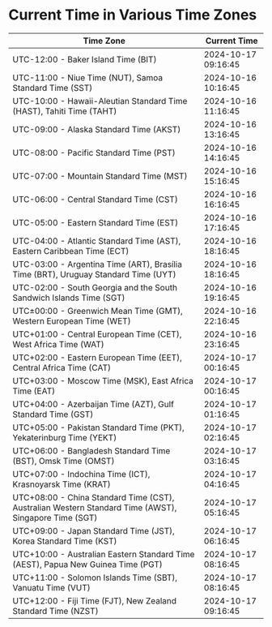 # Current Time in Various Time Zones

| Time Zone | Current Time |
|-----------|--------------|
| UTC-12:00 - Baker Island Time (BIT) | 2024-10-17 09:16:45 |
| UTC-11:00 - Niue Time (NUT), Samoa Standard Time (SST) | 2024-10-16 10:16:45 |
| UTC-10:00 - Hawaii-Aleutian Standard Time (HAST), Tahiti Time (TAHT) | 2024-10-16 11:16:45 |
| UTC-09:00 - Alaska Standard Time (AKST) | 2024-10-16 13:16:45 |
| UTC-08:00 - Pacific Standard Time (PST) | 2024-10-16 14:16:45 |
| UTC-07:00 - Mountain Standard Time (MST) | 2024-10-16 15:16:45 |
| UTC-06:00 - Central Standard Time (CST) | 2024-10-16 16:16:45 |
| UTC-05:00 - Eastern Standard Time (EST) | 2024-10-16 17:16:45 |
| UTC-04:00 - Atlantic Standard Time (AST), Eastern Caribbean Time (ECT) | 2024-10-16 18:16:45 |
| UTC-03:00 - Argentina Time (ART), Brasília Time (BRT), Uruguay Standard Time (UYT) | 2024-10-16 18:16:45 |
| UTC-02:00 - South Georgia and the South Sandwich Islands Time (SGT) | 2024-10-16 19:16:45 |
| UTC±00:00 - Greenwich Mean Time (GMT), Western European Time (WET) | 2024-10-16 22:16:45 |
| UTC+01:00 - Central European Time (CET), West Africa Time (WAT) | 2024-10-16 23:16:45 |
| UTC+02:00 - Eastern European Time (EET), Central Africa Time (CAT) | 2024-10-17 00:16:45 |
| UTC+03:00 - Moscow Time (MSK), East Africa Time (EAT) | 2024-10-17 00:16:45 |
| UTC+04:00 - Azerbaijan Time (AZT), Gulf Standard Time (GST) | 2024-10-17 01:16:45 |
| UTC+05:00 - Pakistan Standard Time (PKT), Yekaterinburg Time (YEKT) | 2024-10-17 02:16:45 |
| UTC+06:00 - Bangladesh Standard Time (BST), Omsk Time (OMST) | 2024-10-17 03:16:45 |
| UTC+07:00 - Indochina Time (ICT), Krasnoyarsk Time (KRAT) | 2024-10-17 04:16:45 |
| UTC+08:00 - China Standard Time (CST), Australian Western Standard Time (AWST), Singapore Time (SGT) | 2024-10-17 05:16:45 |
| UTC+09:00 - Japan Standard Time (JST), Korea Standard Time (KST) | 2024-10-17 06:16:45 |
| UTC+10:00 - Australian Eastern Standard Time (AEST), Papua New Guinea Time (PGT) | 2024-10-17 08:16:45 |
| UTC+11:00 - Solomon Islands Time (SBT), Vanuatu Time (VUT) | 2024-10-17 08:16:45 |
| UTC+12:00 - Fiji Time (FJT), New Zealand Standard Time (NZST) | 2024-10-17 09:16:45 |
